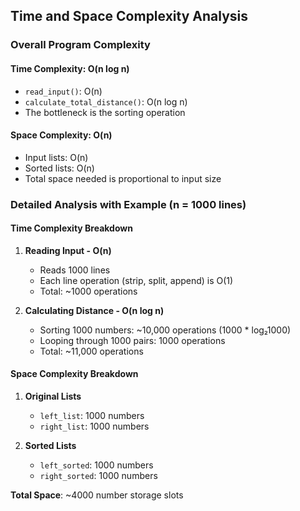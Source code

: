 ## Time and Space Complexity Analysis

### Overall Program Complexity

#### Time Complexity: O(n log n)
- `read_input()`: O(n)
- `calculate_total_distance()`: O(n log n)
- The bottleneck is the sorting operation

#### Space Complexity: O(n)
- Input lists: O(n)
- Sorted lists: O(n)
- Total space needed is proportional to input size

### Detailed Analysis with Example (n = 1000 lines)

#### Time Complexity Breakdown
1. **Reading Input - O(n)**
   - Reads 1000 lines
   - Each line operation (strip, split, append) is O(1)
   - Total: ~1000 operations

2. **Calculating Distance - O(n log n)**
   - Sorting 1000 numbers: ~10,000 operations (1000 * log₂1000)
   - Looping through 1000 pairs: 1000 operations
   - Total: ~11,000 operations

#### Space Complexity Breakdown
1. **Original Lists**
   - `left_list`: 1000 numbers
   - `right_list`: 1000 numbers

2. **Sorted Lists**
   - `left_sorted`: 1000 numbers
   - `right_sorted`: 1000 numbers

**Total Space**: ~4000 number storage slots